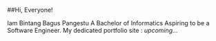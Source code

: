 ##Hi, Everyone!

Iam Bintang Bagus Pangestu
A Bachelor of Informatics Aspiring to be a Software Engineer.
My dedicated portfolio site : <i>upcoming...</i>


